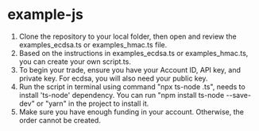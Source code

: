 # example-js
1. Clone the repository to your local folder, then open and review the examples_ecdsa.ts or examples_hmac.ts file.
2. Based on the instructions in examples_ecdsa.ts or examples_hmac.ts, you can create your own script.ts.
3. To begin your trade, ensure you have your Account ID, API key, and private key. For ecdsa, you will also need your public key.
4. Run the script in terminal using command "npx ts-node <your-script>.ts", needs to install 'ts-node' dependency. You can run "npm install ts-node --save-dev" or "yarn" in the project to install it.
5. Make sure you have enough funding in your account. Otherwise, the order cannot be created.
